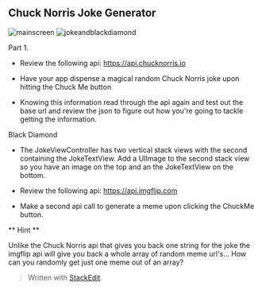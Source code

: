 
**Chuck Norris Joke Generator**
---------------------------

![mainscreen](https://cloud.githubusercontent.com/assets/6709516/17279302/e1c05d2a-572d-11e6-8017-7d87151b5251.png)
![jokeandblackdiamond](https://cloud.githubusercontent.com/assets/6709516/17279301/e1be03ea-572d-11e6-809e-8b8a58de5955.png)

Part 1. 

- Review the following api:
https://api.chucknorris.io

- Have your app dispense a magical random Chuck Norris joke upon hitting the Chuck Me button

- Knowing this information read through the api again and test out the base url and review the json to figure out how you're going to tackle getting the information.


Black Diamond

- The JokeViewController has two vertical stack views with the second containing the JokeTextView. Add a UIImage to the second stack view so you have an image on the top and an the JokeTextView on the bottom.

- Review the following api:
 https://api.imgflip.com

- Make a second api call to generate a meme upon clicking the ChuckMe button. 
  
** Hint ** 

Unlike the Chuck Norris api that gives you back one string for the joke the imgflip api will give you back a whole array of random meme url's... How can you randomly get just one meme out of an array?

> Written with [StackEdit](https://stackedit.io/).
